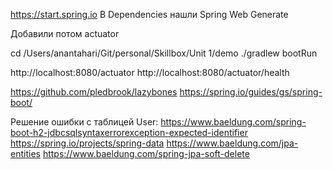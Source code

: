 https://start.spring.io
В Dependencies нашли Spring Web
Generate

Добавили потом actuator

cd /Users/anantahari/Git/personal/Skillbox/Unit 1/demo
./gradlew bootRun

http://localhost:8080/actuator
http://localhost:8080/actuator/health

https://github.com/pledbrook/lazybones
https://spring.io/guides/gs/spring-boot/

Решение ошибки с таблицей User: https://www.baeldung.com/spring-boot-h2-jdbcsqlsyntaxerrorexception-expected-identifier
https://spring.io/projects/spring-data
https://www.baeldung.com/jpa-entities
https://www.baeldung.com/spring-jpa-soft-delete